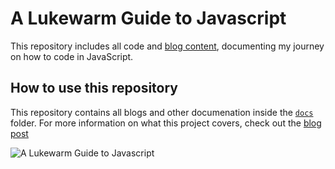 # A Lukewarm Guide to Javascript
This repository includes all code and [blog content](https://lukewarmsecurityinfo.com/tag/a-lukewarm-guide-to-javascript/), documenting my journey
on how to code in JavaScript.

## How to use this repository
This repository contains all blogs and other documenation inside the [`docs`]() folder. For more information on what this project covers, check out
the [blog post]()


![A Lukewarm Guide to Javascript](https://lukewarmsecurityinfo.com/content/images/size/w960/2023/10/A-Lukewarm-Guide-to-Javascript.png)
